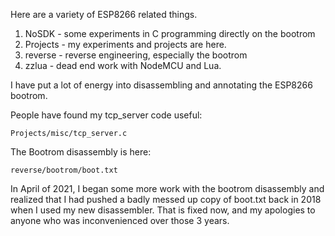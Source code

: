 Here are a variety of ESP8266 related things.

1. NoSDK - some experiments in C programming directly on the bootrom
2. Projects - my experiments and projects are here.
3. reverse - reverse engineering, especially the bootrom
4. zzlua - dead end work with NodeMCU and Lua.

I have put a lot of energy into disassembling and annotating the ESP8266 bootrom.

People have found my tcp_server code useful:

    Projects/misc/tcp_server.c

The Bootrom disassembly is here:

    reverse/bootrom/boot.txt

In April of 2021, I began some more work with the bootrom disassembly and realized that
I had pushed a badly messed up copy of boot.txt back in 2018 when I used my new disassembler.
That is fixed now, and my apologies to anyone who was inconvenienced over those 3 years.
